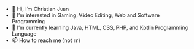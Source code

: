 - 👋 Hi, I’m Christian Juan 
- 👀 I’m interested in Gaming, Video Editing, Web and Software Programming
- 🌱 I’m currently learning Java, HTML, CSS, PHP, and Kotlin Programming Language
- 📫 How to reach me (not rn)


<!---
JejePunya/JejePunya is a ✨ special ✨ repository because its `README.md` (this file) appears on your GitHub profile.
You can click the Preview link to take a look at your changes.
--->

